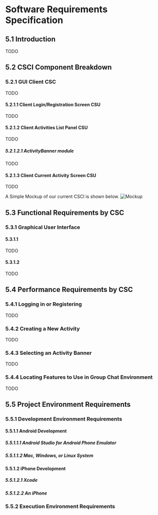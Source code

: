 #  Software Requirements Specification

##  5.1  Introduction
TODO

##  5.2  CSCI Component Breakdown

###  5.2.1 GUI Client CSC
TODO

####  5.2.1.1 Client Login/Registration Screen CSU
TODO

####  5.2.1.2 Client Activities List Panel CSU
TODO

#####  5.2.1.2.1 ActivityBanner module
TODO

####  5.2.1.3 Client Current Activity Screen CSU
TODO

A Simple Mockup of our current CSCI is shown below.
![Mockup](images/components-concept-001.png)

##  5.3  Functional Requirements by CSC

###  5.3.1  Graphical User Interface

####  5.3.1.1
TODO

####  5.3.1.2
TODO

##  5.4  Performance Requirements by CSC

###  5.4.1  Logging in or Registering
TODO

###  5.4.2 Creating a New Activity
TODO

###  5.4.3 Selecting an Activity Banner
TODO

###  5.4.4 Locating Features to Use in Group Chat Environment
TODO

##  5.5  Project Environment Requirements

###  5.5.1  Development Environment Requirements

####  5.5.1.1 Android Development

#####  5.5.1.1.1 Android Studio for Android Phone Emulator

#####  5.5.1.1.2 Mac, Windows, or Linux System

####  5.5.1.2 iPhone Development

#####  5.5.1.2.1 Xcode

#####  5.5.1.2.2 An iPhone

###  5.5.2  Execution Environment Requirements
